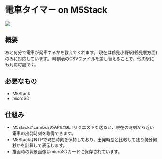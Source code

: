 # 電車タイマー on M5Stack

![](https://lh3.googleusercontent.com/7ma4xeiimjoo_7ak7gZ0lmy4Gbtvtw_iMnl6-pRKuHZe9XYMhMpmXkOCvPSMOkPz652TyD_8TVKpeIYXpUZc2o0bP63d2kxS8g4GOjemIZsqupuKitGB0Z-TNeQ9k2-9YOtkOqm6Gkz-Z82Edt1rg_WESwRbiqFlWIBjTQyqHD2JAfhxAm3EfdK9UIwrhOw5b6lSxn8MzIxSnuFmrdHuRAzIzdQjMs0npf_1RrIw6QyV5XUGp8BUCmmA-_HvtXzG4JmYQ0RO4Vi9BhwcnRqEEZe8yqLIa5TY65SWpThTIlzpx2l7XBhuMG_xJElnlatgTm3uP6iQUicFs6_cXgOVoHmN1wY6T4w9bOH-1Xy5FHZz0RYA3hzPL4KT_gqK1xalYXqC4UeXtFqgfAv4L4arASDnm22m6OniYIKR0hetMXevu_6EYU1j9FG31UllV-zgDZwtCOianoYLpNj9Q-3Ucg50tesZWIvjyITaUwDbQGzFFbErt6MwZIunzyjqKq_qlzYtrC1eQClcDNTwIwqMp1pTASmuqNlXCneBkoPyttSZWQsUYjaBpMCIaW4I5qkIImIKzXf5b1R9Cu67YEy8Jn9dRRDUqU3rG7FJYU-vb_RmojC89ObVy1h63S43fmzsOTL7Q5biAN8XaNsAX8abCkhvZx9Ca7Li=w1578-h1183-no)

## 概要
あと何分で電車が発車するかを教えてくれます。
現在は鶴見小野駅(鶴見駅方面)のみに対応しています。
時刻表のCSVファイルを差し替えることで、他の駅にも対応可能です。

## 必要なもの
- M5Stack 
- microSD

## 仕組み
- M5stackがLambdaのAPIにGETリクエストを送ると、現在の時刻から近い電車の出発時刻を取得できます。
- M5StackはNTPで現在時刻を保持しており、出発時刻と比較して残り何分何秒かを計算して表示します。
- 描画時の背景画像はmicroSDカードに保存されています。
